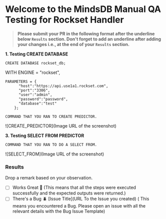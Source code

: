 # Welcome to the MindsDB Manual QA Testing for Rockset Handler

> **Please submit your PR in the following format after the underline below `Results` section. Don't forget to add an underline after adding your changes i.e., at the end of your `Results` section.**

**1. Testing CREATE DATABASE**

```
CREATE DATABASE rockset_db;
```
WITH ENGINE = "rockset",

```
PARAMETERS = {
      "host":"https://api.use1a1.rockset.com",
      "port":"3306",
      "user":"admin",
      "password":"password",
      "database":"test"
    };
```

```
COMMAND THAT YOU RAN TO CREATE PREDICTOR.
```

![CREATE_PREDICTOR](Image URL of the screenshot)

**3. Testing SELECT FROM PREDICTOR**

```
COMMAND THAT YOU RAN TO DO A SELECT FROM.
```

![SELECT_FROM](Image URL of the screenshot)

### Results

Drop a remark based on your observation.
- [ ] Works Great 💚 (This means that all the steps were executed successfully and the expected outputs were returned.)
- [ ] There's a Bug 🪲 [Issue Title](URL To the Issue you created) ( This means you encountered a Bug. Please open an issue with all the relevant details with the Bug Issue Template)
